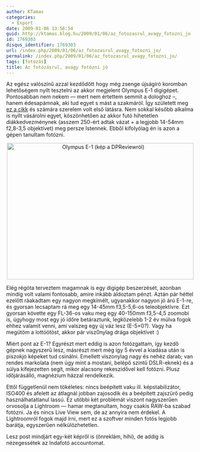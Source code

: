 ```yaml
---
author: KTamas
categories:
  - Export
date: 2009-01-06 13:56:54
guid: http://ktamas.blog.hu/2009/01/06/az_fotozasrul_avagy_fotozni_jo
id: 1769303
disqus_identifier: 1769303
url: /index.php/2009/01/06/az_fotozasrul_avagy_fotozni_jo/
permalink: /index.php/2009/01/06/az_fotozasrul_avagy_fotozni_jo/
tags: [fotózás]
title: Az fotózásrul, avagy fotózni jó
---
```


Az egész valószínű azzal kezdődött hogy még zsenge újságíró koromban lehetőségem nyílt tesztelni az akkor megjelent Olympus E-1 digigépet. Pontosabban nem nekem &#8212; mert nem értettem semmit a dologhoz &#8211;, hanem édesapámnak, aki tud egyet s mást a szakmáról. Így született meg <a href="http://www.hoc.hu/index.php?p=articles&cid=5&y=113" target="_blank">ez a cikk</a> és számára szerelem volt első látásra. Nem sokkal később alkalma is nyílt vásárolni egyet, köszönhetően az akkor futó hihetetlen diákkedvezménynek (asszem 250-ért adtak vázat + a legjobb 14-54mm f2,8-3,5 objektívet) meg persze Istennek. Ebből kifolyólag én is azon a gépen tanultam fotózni.

<p style="text-align: center;">
  <img class="size-full wp-image-37 aligncenter" src="http://ktamas.blog.hu/media/image/200901/frontview.jpg" alt="Olympus E-1 (kép a DPReviewról)" width="500" height="366" />
</p></p> 

Elég régóta terveztem magamnak is egy digigép beszerzését, azonban mindíg volt valami fontosabb, amire inkább áldoztam pénzt. Aztán pár héttel ezelőtt ráakadtam egy nagyon megkímélt, ugyanakkor nagyon jó árú E-1-re, és gyorsan lecsaptam rá meg egy 14-45mm f3,5-5,6-os teleobjektívre. Ezt gyorsan követte egy FL-36-os vaku meg egy 40-150mm f3,5-4,5 zoomobi is, úgyhogy most egy jó időre betáraztunk, legközelebb 1-2 év múlva fogok ehhez valamit venni, ami valszeg egy új váz lesz (E-5&#215;0?). Vagy ha megütöm a lottóötöst, akkor pár visz0nylag drága objektívet :) 

Miért pont az E-1? Egyrészt mert eddig is azon fotózgattam, így kezdő gépnek nagyszerű lesz, másrészt mert még így 5 évvel a kiadása után is piszokjó képeket tud csinálni. Emellett viszonylag nagy és nehéz darab; van rendes markolata (nem úgy mint a mostani, belépő szintű DSLR-eknek) és a súlya kifejezetten segít, mikor alacsony rekeszidővel kell fotózni. Plusz időjárásálló, magnézium házzal rendelkezik. 

Ettől függetlenül nem tökéletes: nincs beépített vaku ill. képstabilizátor, ISO400 és afelett az átlagnál jobban zajosodik és a beépített zajszűrő pedig használhatatlanul lassú. Ez utóbbi két problémát viszont nagyszerűen orvosolja a Lightroom &#8212; hamar megtanultam, hogy csakis RAW-ba szabad fotózni. Ja és nincs Live View sem, de az annyira nem érdekel. A Lightroomról fogok majd írni, mert ez a szoftver minden fotós legjobb barátja, egyszerűen nélkülözhetetlen. 

Lesz post mindjárt egy-két képről is (önreklám, hihi), de addig is nézegessétek az Indafotó accountomat.
